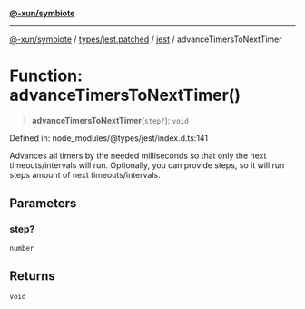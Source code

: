 [**@-xun/symbiote**](../../../../../README.md)

***

[@-xun/symbiote](../../../../../README.md) / [types/jest.patched](../../../README.md) / [jest](../README.md) / advanceTimersToNextTimer

# Function: advanceTimersToNextTimer()

> **advanceTimersToNextTimer**(`step?`): `void`

Defined in: node\_modules/@types/jest/index.d.ts:141

Advances all timers by the needed milliseconds so that only the next timeouts/intervals will run.
Optionally, you can provide steps, so it will run steps amount of next timeouts/intervals.

## Parameters

### step?

`number`

## Returns

`void`
